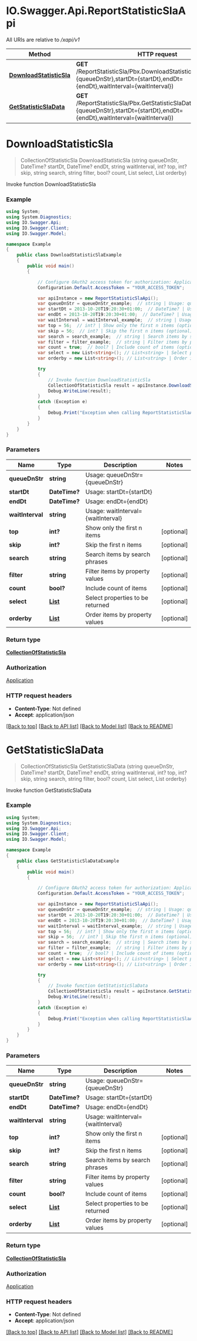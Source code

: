 # IO.Swagger.Api.ReportStatisticSlaApi

All URIs are relative to */xapi/v1*

Method | HTTP request | Description
------------- | ------------- | -------------
[**DownloadStatisticSla**](ReportStatisticSlaApi.md#downloadstatisticsla) | **GET** /ReportStatisticSla/Pbx.DownloadStatisticSla(queueDnStr&#x3D;{queueDnStr},startDt&#x3D;{startDt},endDt&#x3D;{endDt},waitInterval&#x3D;{waitInterval}) | Invoke function DownloadStatisticSla
[**GetStatisticSlaData**](ReportStatisticSlaApi.md#getstatisticsladata) | **GET** /ReportStatisticSla/Pbx.GetStatisticSlaData(queueDnStr&#x3D;{queueDnStr},startDt&#x3D;{startDt},endDt&#x3D;{endDt},waitInterval&#x3D;{waitInterval}) | Invoke function GetStatisticSlaData

<a name="downloadstatisticsla"></a>
# **DownloadStatisticSla**
> CollectionOfStatisticSla DownloadStatisticSla (string queueDnStr, DateTime? startDt, DateTime? endDt, string waitInterval, int? top, int? skip, string search, string filter, bool? count, List<string> select, List<string> orderby)

Invoke function DownloadStatisticSla

### Example
```csharp
using System;
using System.Diagnostics;
using IO.Swagger.Api;
using IO.Swagger.Client;
using IO.Swagger.Model;

namespace Example
{
    public class DownloadStatisticSlaExample
    {
        public void main()
        {

            // Configure OAuth2 access token for authorization: Application
            Configuration.Default.AccessToken = "YOUR_ACCESS_TOKEN";

            var apiInstance = new ReportStatisticSlaApi();
            var queueDnStr = queueDnStr_example;  // string | Usage: queueDnStr={queueDnStr}
            var startDt = 2013-10-20T19:20:30+01:00;  // DateTime? | Usage: startDt={startDt}
            var endDt = 2013-10-20T19:20:30+01:00;  // DateTime? | Usage: endDt={endDt}
            var waitInterval = waitInterval_example;  // string | Usage: waitInterval={waitInterval}
            var top = 56;  // int? | Show only the first n items (optional) 
            var skip = 56;  // int? | Skip the first n items (optional) 
            var search = search_example;  // string | Search items by search phrases (optional) 
            var filter = filter_example;  // string | Filter items by property values (optional) 
            var count = true;  // bool? | Include count of items (optional) 
            var select = new List<string>(); // List<string> | Select properties to be returned (optional) 
            var orderby = new List<string>(); // List<string> | Order items by property values (optional) 

            try
            {
                // Invoke function DownloadStatisticSla
                CollectionOfStatisticSla result = apiInstance.DownloadStatisticSla(queueDnStr, startDt, endDt, waitInterval, top, skip, search, filter, count, select, orderby);
                Debug.WriteLine(result);
            }
            catch (Exception e)
            {
                Debug.Print("Exception when calling ReportStatisticSlaApi.DownloadStatisticSla: " + e.Message );
            }
        }
    }
}
```

### Parameters

Name | Type | Description  | Notes
------------- | ------------- | ------------- | -------------
 **queueDnStr** | **string**| Usage: queueDnStr&#x3D;{queueDnStr} | 
 **startDt** | **DateTime?**| Usage: startDt&#x3D;{startDt} | 
 **endDt** | **DateTime?**| Usage: endDt&#x3D;{endDt} | 
 **waitInterval** | **string**| Usage: waitInterval&#x3D;{waitInterval} | 
 **top** | **int?**| Show only the first n items | [optional] 
 **skip** | **int?**| Skip the first n items | [optional] 
 **search** | **string**| Search items by search phrases | [optional] 
 **filter** | **string**| Filter items by property values | [optional] 
 **count** | **bool?**| Include count of items | [optional] 
 **select** | [**List<string>**](string.md)| Select properties to be returned | [optional] 
 **orderby** | [**List<string>**](string.md)| Order items by property values | [optional] 

### Return type

[**CollectionOfStatisticSla**](CollectionOfStatisticSla.md)

### Authorization

[Application](../README.md#Application)

### HTTP request headers

 - **Content-Type**: Not defined
 - **Accept**: application/json

[[Back to top]](#) [[Back to API list]](../README.md#documentation-for-api-endpoints) [[Back to Model list]](../README.md#documentation-for-models) [[Back to README]](../README.md)

<a name="getstatisticsladata"></a>
# **GetStatisticSlaData**
> CollectionOfStatisticSla GetStatisticSlaData (string queueDnStr, DateTime? startDt, DateTime? endDt, string waitInterval, int? top, int? skip, string search, string filter, bool? count, List<string> select, List<string> orderby)

Invoke function GetStatisticSlaData

### Example
```csharp
using System;
using System.Diagnostics;
using IO.Swagger.Api;
using IO.Swagger.Client;
using IO.Swagger.Model;

namespace Example
{
    public class GetStatisticSlaDataExample
    {
        public void main()
        {

            // Configure OAuth2 access token for authorization: Application
            Configuration.Default.AccessToken = "YOUR_ACCESS_TOKEN";

            var apiInstance = new ReportStatisticSlaApi();
            var queueDnStr = queueDnStr_example;  // string | Usage: queueDnStr={queueDnStr}
            var startDt = 2013-10-20T19:20:30+01:00;  // DateTime? | Usage: startDt={startDt}
            var endDt = 2013-10-20T19:20:30+01:00;  // DateTime? | Usage: endDt={endDt}
            var waitInterval = waitInterval_example;  // string | Usage: waitInterval={waitInterval}
            var top = 56;  // int? | Show only the first n items (optional) 
            var skip = 56;  // int? | Skip the first n items (optional) 
            var search = search_example;  // string | Search items by search phrases (optional) 
            var filter = filter_example;  // string | Filter items by property values (optional) 
            var count = true;  // bool? | Include count of items (optional) 
            var select = new List<string>(); // List<string> | Select properties to be returned (optional) 
            var orderby = new List<string>(); // List<string> | Order items by property values (optional) 

            try
            {
                // Invoke function GetStatisticSlaData
                CollectionOfStatisticSla result = apiInstance.GetStatisticSlaData(queueDnStr, startDt, endDt, waitInterval, top, skip, search, filter, count, select, orderby);
                Debug.WriteLine(result);
            }
            catch (Exception e)
            {
                Debug.Print("Exception when calling ReportStatisticSlaApi.GetStatisticSlaData: " + e.Message );
            }
        }
    }
}
```

### Parameters

Name | Type | Description  | Notes
------------- | ------------- | ------------- | -------------
 **queueDnStr** | **string**| Usage: queueDnStr&#x3D;{queueDnStr} | 
 **startDt** | **DateTime?**| Usage: startDt&#x3D;{startDt} | 
 **endDt** | **DateTime?**| Usage: endDt&#x3D;{endDt} | 
 **waitInterval** | **string**| Usage: waitInterval&#x3D;{waitInterval} | 
 **top** | **int?**| Show only the first n items | [optional] 
 **skip** | **int?**| Skip the first n items | [optional] 
 **search** | **string**| Search items by search phrases | [optional] 
 **filter** | **string**| Filter items by property values | [optional] 
 **count** | **bool?**| Include count of items | [optional] 
 **select** | [**List<string>**](string.md)| Select properties to be returned | [optional] 
 **orderby** | [**List<string>**](string.md)| Order items by property values | [optional] 

### Return type

[**CollectionOfStatisticSla**](CollectionOfStatisticSla.md)

### Authorization

[Application](../README.md#Application)

### HTTP request headers

 - **Content-Type**: Not defined
 - **Accept**: application/json

[[Back to top]](#) [[Back to API list]](../README.md#documentation-for-api-endpoints) [[Back to Model list]](../README.md#documentation-for-models) [[Back to README]](../README.md)

